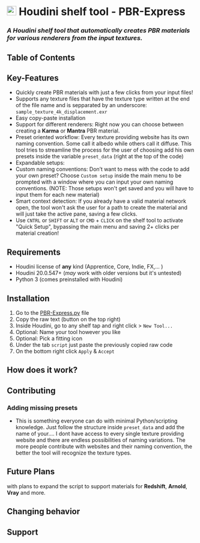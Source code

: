 # <img src="https://static.sidefx.com/images/apple-touch-icon.png" width="25" height="25" alt="Hbuild Logo"> Houdini shelf tool - PBR-Express
### _A Houdini shelf tool that automatically creates PBR materials for various renderers from the input textures._ 

## Table of Contents

## Key-Features
* Quickly create PBR materials with just a few clicks from your input files!
* Supports any texture files that have the texture type written at the end of the file name and is sepparated by an underscore: `sample_texture_4k_displacement.exr`
* Easy copy-paste installation
* Support for different renderers: Right now you can choose between creating a **Karma** or **Mantra** PBR material.
* Preset oriented workflow: Every texture providing website has its own naming convention. Some call it albedo while others call it diffuse. This tool tries to streamline the process for the user of choosing add his own presets inside the variable `preset_data` (right at the top of the code) 
* Expandable setups:
* Custom naming conventions: Don’t want to mess with the code to add your own preset? Choose `Custom setup` inside the main menu to be prompted with a window where you can input your own naming conventions. (NOTE: Those setups won't get saved and you will have to input them for each new material)
* Smart context detection: If you already have a valid material network open, the tool won't ask the user for a path to create the material and will just take the active pane, saving a few clicks. 
* Use `CNTRL` or `SHIFT` or `ALT` or `CMD` + `CLICK` on the shelf tool to activate "Quick Setup", bypassing the main menu and saving 2+ clicks per material creation! 

## Requirements
* Houdini license of **any** kind (Apprentice, Core, Indie, FX,... )
* Houdini 20.0.547+ (_may_ work with older versions but it's untested)
* Python 3 (comes preinstalled with Houdini)

## Installation
1) Go to the [PBR-Express.py](PBR-Express.py) file
2) Copy the raw text (button on the top right)
3) Inside Houdini, go to any shelf tap and right click > `New Tool... `
4) Optional: Name your tool however you like
5) Optional: Pick a fitting icon
6) Under the tab `script` just paste the previously copied raw code
7) On the bottom right click `Apply` & `Accept`

## How does it work?

## Contributing
### Adding missing presets 
* This is something everyone can do with minimal Python/scripting knowledge. Just follow the structure inside `preset_data` and add the name of your.... I dont have access to every single texture providing website and there are endless possibilities of naming variations. The more people contribute with websites and their naming convention, the better the tool will recognize the texture types.


## Future Plans
with plans to expand the script to support materials for **Redshift**, **Arnold**, **Vray** and more.
## Changing behavior

## Support


